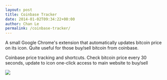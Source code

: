 ```yaml
---
layout: post
title: Coinbase Tracker
date: 2014-01-02T09:34:22+00:00
author: Chan Le
permalink: /coinbase-tracker/
---
```

A small Google Chrome's extension that automatically updates bitcoin price on its icon. Quite useful for those buy/sell bitcoin from coinbase.

Coinbase price tracking and shortcuts. Check bitcoin price every 30 seconds, update to icon one-click access to main website to buy/sell

[![](https://developer.chrome.com/webstore/images/ChromeWebStore_BadgeWBorder_v2_206x58.png)](https://chrome.google.com/webstore/detail/coinbase/eknmccligomdjblkeooegjaabglacbpi)
